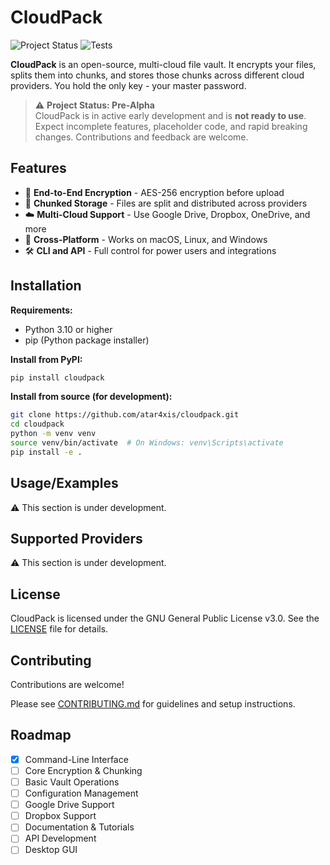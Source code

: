 # CloudPack

![Project Status](https://img.shields.io/badge/status-pre--alpha-red)
![Tests](https://github.com/atar4xis/cloudpack/actions/workflows/python-app.yml/badge.svg)

**CloudPack** is an open-source, multi-cloud file vault. It encrypts your files, splits them into chunks, and stores those chunks across different cloud providers. You hold the only key - your master password.

> ⚠️ **Project Status: Pre-Alpha**  
> CloudPack is in active early development and is **not ready to use**. Expect incomplete features, placeholder code, and rapid breaking changes. Contributions and feedback are welcome.

## Features

- 🔐 **End-to-End Encryption** - AES-256 encryption before upload
- 🧩 **Chunked Storage** - Files are split and distributed across providers
- ☁️ **Multi-Cloud Support** - Use Google Drive, Dropbox, OneDrive, and more
- 🔄 **Cross-Platform** - Works on macOS, Linux, and Windows
- 🛠 **CLI and API** - Full control for power users and integrations

## Installation

**Requirements:**

- Python 3.10 or higher
- pip (Python package installer)

**Install from PyPI:**

```bash
pip install cloudpack
```

**Install from source (for development):**

```bash
git clone https://github.com/atar4xis/cloudpack.git
cd cloudpack
python -m venv venv
source venv/bin/activate  # On Windows: venv\Scripts\activate
pip install -e .
```

## Usage/Examples

⚠️ This section is under development.

## Supported Providers

⚠️ This section is under development.

## License

CloudPack is licensed under the GNU General Public License v3.0. See the [LICENSE](LICENSE) file for details.

## Contributing

Contributions are welcome!

Please see [CONTRIBUTING.md](CONTRIBUTING.md) for guidelines and setup instructions.

## Roadmap

- [x] Command-Line Interface
- [ ] Core Encryption & Chunking
- [ ] Basic Vault Operations
- [ ] Configuration Management
- [ ] Google Drive Support
- [ ] Dropbox Support
- [ ] Documentation & Tutorials
- [ ] API Development
- [ ] Desktop GUI
